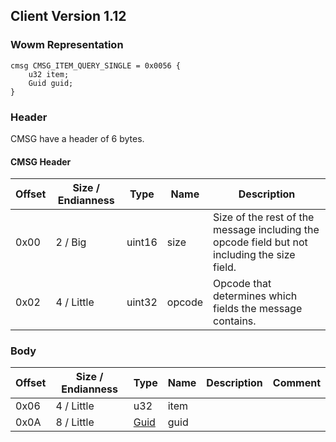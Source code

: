 ## Client Version 1.12

### Wowm Representation
```rust,ignore
cmsg CMSG_ITEM_QUERY_SINGLE = 0x0056 {
    u32 item;
    Guid guid;
}
```
### Header

CMSG have a header of 6 bytes.

#### CMSG Header

| Offset | Size / Endianness | Type   | Name   | Description |
| ------ | ----------------- | ------ | ------ | ----------- |
| 0x00   | 2 / Big           | uint16 | size   | Size of the rest of the message including the opcode field but not including the size field.|
| 0x02   | 4 / Little        | uint32 | opcode | Opcode that determines which fields the message contains.|

### Body

| Offset | Size / Endianness | Type | Name | Description | Comment |
| ------ | ----------------- | ---- | ---- | ----------- | ------- |
| 0x06 | 4 / Little | u32 | item |  |  |
| 0x0A | 8 / Little | [Guid](../spec/packed-guid.md) | guid |  |  |


